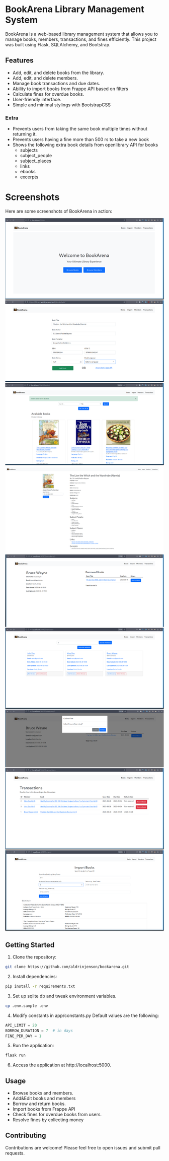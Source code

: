 # BookArena Library Management System

BookArena is a web-based library management system that allows you to manage books, members, transactions, and fines efficiently. This project was built using Flask, SQLAlchemy, and Bootstrap.

## Features

- Add, edit, and delete books from the library.
- Add, edit, and delete members.
- Manage book transactions and due dates.
- Ability to import books from Frappe API based on filters
- Calculate fines for overdue books.
- User-friendly interface.
- Simple and minimal stylings with BootstrapCSS

### Extra

- Prevents users from taking the same book multiple times without returning it.
- Prevents users having a fine more than 500 rs to take a new book
- Shows the following extra book details from openlibrary API for books
  - subjects
  - subject_people
  - subject_places
  - links
  - ebooks
  - excerpts

# Screenshots

Here are some screenshots of BookArena in action:

![Home](screenshots/home.png)
![Add Book](screenshots/add.png)
![Books](screenshots/books.png)
![Book Details](screenshots/bookdetails.png)
![Member Details](screenshots/memberDetails.png)
![Members](screenshots/members.png)
![Fee Collection](screenshots/feeCollection.png)
![Transactions](screenshots/transactions.png)
![Import Books](screenshots/import.png)

## Getting Started

1. Clone the repository:

```sh
git clone https://github.com/aldrinjenson/bookarena.git
```

2. Install dependencies:

```sh
pip install -r requirements.txt
```

3. Set up sqlite db and tweak environment variables.

```sh
cp .env.sample .env
```

4. Modify constants in app/constants.py
   Default values are the following:

```python
API_LIMIT = 20
BORROW_DURATION = 7  # in days
FINE_PER_DAY = 1
```

5. Run the application:

```sh
flask run
```

6. Access the application at http://localhost:5000.

## Usage

- Browse books and members.
- Add&Edit books and members
- Borrow and return books.
- Import books from Frappe API
- Check fines for overdue books from users.
- Resolve fines by collecting money

## Contributing

Contributions are welcome! Please feel free to open issues and submit pull requests.
